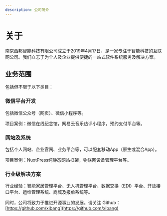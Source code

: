 ```yaml
---
description: 公司简介
---
```


# 关于

南京西邦智能科技有限公司成立于2019年4月17日，是一家专注于智能科技的互联网公司。我们立志于为个人及企业提供便捷的一站式软件系统服务及解决方案。

## 业务范围

包括但不限于以下类目：

### 微信平台开发

包括微信公众号（网页）、微信小程序等。

项目案例：微信在线纪念馆，网易云音乐热评小程序，预约支付平台等。

### 网站及系统

包括个人网站、企业官网、业务平台等，可以配套移动App（原生或混合App）。

项目案例：NuxtPress纯静态网站框架，物联网设备管理平台等。

### 行业级解决方案

行业经验：智能家居管理平台、无人机管理平台、数据交换（EDI）平台、开放接口平台、运维管理系统、商城及报单系统等。



同时，公司将致力于推进开源事业的发展。请关注 Github： [https://github.com/xibang](https://github.com/xibang)

